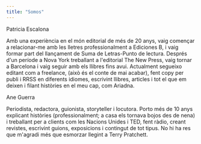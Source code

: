 ```yaml
---
title: "Somos"
---
```


Patricia Escalona

Amb una experiència en el món editorial de més de 20 anys, vaig començar a relacionar-me amb les lletres professionalment a Ediciones B, i vaig formar part del llançament de Suma de Letras-Punto de lectura. Després d'un període a Nova York treballant a l'editorial The New Press, vaig tornar a Barcelona i vaig seguir amb els llibres fins avui. Actualment segueixo editant com a freelance, (això és el conte de mai acabar), fent copy per publi i RRSS en diferents idiomes, escrivint llibres, articles i tot el que em deixen i filant històries en el meu cap, com Ariadna.

Ane Guerra

Periodista, redactora, guionista, storyteller i locutora. Porto més de 10 anys explicant històries (professionalment; a casa els tornava bojos des de nena) i treballant per a clients com les Nacions Unides i TED, fent ràdio, creant revistes, escrivint guions, exposicions i contingut de tot tipus. No hi ha res que m'agradi més que esmorzar llegint a Terry Pratchett.


